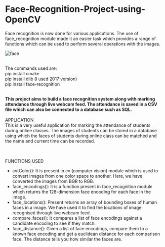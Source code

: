 # Face-Recognition-Project-using-OpenCV
Face recognition is now done for various applications. The use of face_recognition module made it an easier task which provides a range of functions which can be used to perform several operations with the images.

![face](https://user-images.githubusercontent.com/50629545/88485109-2ec39a80-cf91-11ea-97c7-f08b7d3a361b.png)

<BR>
The commands used are:
<BR>
pip install cmake
<BR>
pip install dlib (I used 2017 version)
<BR>
pip install face-recognition
<BR><BR>

**This project aims to build a face recognition system along with marking attendance through live webcam feed. The attendance is saved in a CSV file which can also be connected to a database such as SQL.**
<BR><BR>
APPLICATION
<BR>
This is a very useful application for marking the attendance of students during online classes. The images of students can be stored in a database using which the faces of students during online class can be matched and the name and current time can be recorded.

<BR><BR> FUNCTIONS USED
<BR>
* cvtColor(): It is present in cv (computer vision) module which is used to convert images from one color space to another. Here, we have converted the images from BGR to RGB.
* face_encodings(): It is a function present in face_recognition module which returns the 128-dimension face encoding for each face in the image.
* face_locations(): Present returns an array of bounding boxes of human faces in a image. We have used it to find the locations of image recognised through live webcam feed.
* compare_faces(): It compares a list of face encodings against a candidate encoding to see if they match.
* face_distance(): Given a list of face encodings, compare them to a known face encoding and get a euclidean distance for each comparison face. The distance tells you how similar   the faces are.
